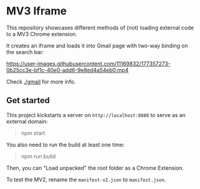 # MV3 Iframe

This repository showcases different methods of (not) loading external code to a MV3 Chrome extension.

It creates an iframe and loads it into Gmail page with two-way binding on the search bar:

https://user-images.githubusercontent.com/11169832/177357273-0b25cc3e-bf1c-40e0-add6-9e8ed4a54eb0.mp4

Check [./gmail](./src/gmail.js) for more info.

## Get started

This project kickstarts a server on `http://localhost:8080` to serve as an external domain:

> npm start

You also need to run the build at least one time:

> npm run build

Then, you can "Load unpacked" the root folder as a Chrome Extension.

To test the MV2, rename the `manifest-v2.json` to `manifest.json`.
